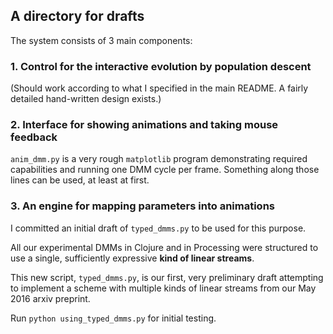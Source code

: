 ## A directory for drafts

The system consists of 3 main components:

### 1. Control for the interactive evolution by population descent

(Should work according to what I specified in the main README. A fairly detailed hand-written design exists.)

### 2. Interface for showing animations and taking mouse feedback

`anim_dmm.py` is a very rough `matplotlib` program demonstrating required capabilities and running one DMM cycle
per frame. Something along those lines can be used, at least at first.

### 3. An engine for mapping parameters into animations

I committed an initial draft of `typed_dmms.py` to be used for this purpose. 

All our experimental DMMs in
Clojure and in Processing were structured to use a single, sufficiently expressive **kind
of linear streams**. 

This new script, `typed_dmms.py`, is our first, very preliminary draft attempting to implement
a scheme with multiple kinds of linear streams from our May 2016 arxiv preprint.

Run `python using_typed_dmms.py` for initial testing.
